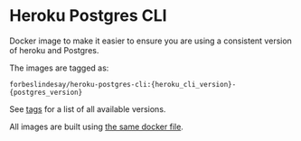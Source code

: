 # Heroku Postgres CLI

Docker image to make it easier to ensure you are using a consistent version of heroku and Postgres.

The images are tagged as:

```
forbeslindesay/heroku-postgres-cli:{heroku_cli_version}-{postgres_version}
```

See [tags](https://hub.docker.com/repository/docker/forbeslindesay/heroku-postgres-cli/tags) for a list of all available versions.

All images are built using [the same docker file](https://github.com/ForbesLindesay/heroku-postgres-cli/blob/master/Dockerfile).
